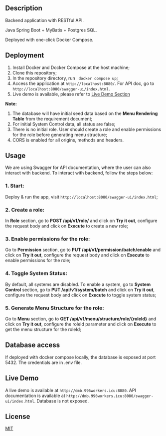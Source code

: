 ## Description
Backend application with RESTful API. 

Java Spring Boot + MyBatis + Postgres SQL. 

Deployed with one-click Docker Compose.

## Deployment

1. Install Docker and Docker Compose at the host machine;
2. Clone this repository;
3. In the repository directory, run ` docker compose up`;
4. Access the application at `http://localhost:8080/`. For API doc, go to `http://localhost:8080/swagger-ui/index.html`.
5. Live demo is available, please refer to [Live Demo Section](##Live-Demo)

**Note:**
1. The database will have initial seed data based on the **Menu Rendering Table** from the requirement document;
2. For initial System Control data, all status are false;
3. There is no initial role. User should create a role and enable permissions for the role before generating menu structure;
4. CORS is enabled for all origins, methods and headers.

## Usage
We are using Swagger for API documentation, where the user can also interact with backend. To interact with backend, follow the steps below:
### 1. Start: 
Deploy & run the app, visit `http://localhost:8080/swagger-ui/index.html`;


### 2. Create a role: 
In **Role** section, go to **POST /api/v1/role/** and click on **Try it out**, configure the request body and click on **Execute** to create a new role;


### 3. Enable permissions for the role: 
Go to **Permission** section, go to **PUT /api/v1/permission/batch/enable** and click on **Try it out**, configure the request body and click on **Execute** to enable permissions for the role;

### 4. Toggle System Status: 
By default, all systems are disabled. To enable a system, go to **System Control** section, go to **PUT /api/v1/system/batch** and click on **Try it out**, configure the request body and click on **Execute** to toggle system status;


### 5. Generate Menu Structure for the role: 
Go to **Menu** section, go to **GET /api/v1/menu/structure/role/{roleId}** and click on **Try it out**, configure the roleId parameter and click on **Execute** to get the menu structure for the roleId;

## Database access
If deployed with docker compose locally, the database is exposed at port 5432. The credentials are in .env file.

## Live Demo
A live demo is available at `http://dmb.996workers.icu:8080`.
API documentation is available at `http://dmb.996workers.icu:8080/swagger-ui/index.html`.
Database is not exposed.

## License
[MIT](https://github.com/Blackmesa-Canteen/dmb-project/blob/master/LICENSE)